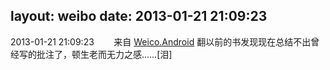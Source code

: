 layout: weibo
date: 2013-01-21 21:09:23
---
<meta name="referrer" content="no-referrer" />

2013-01-21 21:09:23  &nbsp;&nbsp;&nbsp;&nbsp;&nbsp;&nbsp; 来自 <a href="http://app.weibo.com/t/feed/l4RWD" rel="nofollow">Weico.Android</a>
翻以前的书发现现在总结不出曾经写的批注了，顿生老而无力之感……[泪] ​​​

